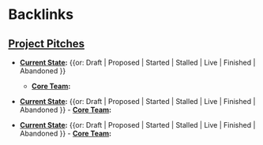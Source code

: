 
# Backlinks
## [Project Pitches](<Project Pitches.md>)
- **[Current State](<Current State.md>):** {{or: Draft | Proposed | Started | Stalled | Live | Finished | Abandoned }}
    - **[Core Team](<Core Team.md>):**

- **[Current State](<Current State.md>):** {{or: Draft | Proposed | Started | Stalled | Live | Finished | Abandoned }}
        - **[Core Team](<Core Team.md>):**

- **[Current State](<Current State.md>):** {{or: Draft | Proposed | Started | Stalled | Live | Finished | Abandoned }}
        - **[Core Team](<Core Team.md>):**

